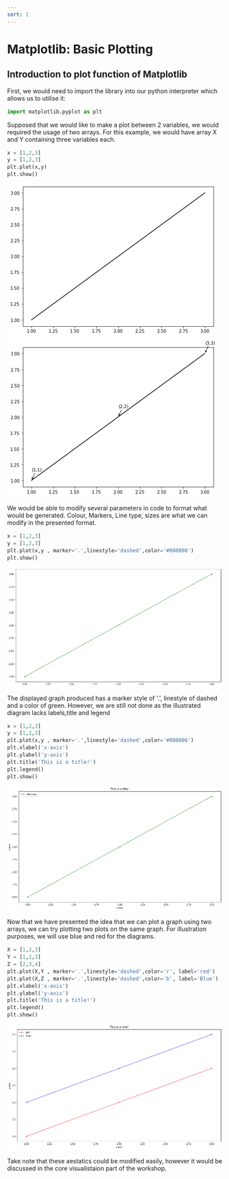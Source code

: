 ```yaml
---
sort: 1
---
```


# Matplotlib: Basic Plotting
## Introduction to plot function of Matplotlib

First, we would need to import the library into our python interpreter which allows us to utilise it:

```python
import matplotlib.pyplot as plt
```
Supposed that we would like to make a plot between 2 variables, we would required the usage of two arrays. For this example, we would have array X and Y containing three variables each. 
```python
x = [1,2,3]
y = [1,2,3]
plt.plot(x,y)
plt.show()
```
![WorkshopImage 1](https://raw.githubusercontent.com/darren1998s/darren1998s.github.io/main/assets/images/tfi/basics%20plt/WorkshopImage1.png)
![WorkshopImage 1 part 2](https://raw.githubusercontent.com/darren1998s/darren1998s.github.io/main/assets/images/tfi/basics%20plt/WorkshopImage1part2.png)

We would be able to modify several parameters in code to format what would be generated. 
Colour, Markers, Line type, sizes are what we can modify in the presented format.
```python
x = [1,2,3]
y = [1,2,3]
plt.plot(x,y , marker='.',linestyle='dashed',color='#008000')
plt.show()
```
![WorkshopImage 2](https://raw.githubusercontent.com/darren1998s/darren1998s.github.io/main/assets/images/tfi/basics%20plt/WorkshopImage2.png)


The displayed graph produced has a marker style of '.', linestyle of dashed and a color of green. However, we are still not done as the illustrated diagram lacks labels,title and legend 
```python
x = [1,2,3]
y = [1,2,3]
plt.plot(x,y , marker='.',linestyle='dashed',color='#008000')
plt.xlabel('x-axis')
plt.ylabel('y-axis')
plt.title('This is a title!')
plt.legend()
plt.show()
```
![WorkshopImage 3](https://raw.githubusercontent.com/darren1998s/darren1998s.github.io/main/assets/images/tfi/basics%20plt/WorkshopImage3.png)

Now that we have presented the idea that we can plot a graph using two arrays, we can try plotting two plots on the same graph. For illustration purposes, we will use blue and red for the diagrams. 
```python
X = [1,2,3]
Y = [1,2,3]
Z = [2,3,4]
plt.plot(X,Y , marker='.',linestyle='dashed',color='r', label='red')
plt.plot(X,Z , marker='.',linestyle='dashed',color='b', label='Blue')
plt.xlabel('x-axis')
plt.ylabel('y-axis')
plt.title('This is a title!')
plt.legend()
plt.show()
```
![WorkshopImage 4](https://raw.githubusercontent.com/darren1998s/darren1998s.github.io/main/assets/images/tfi/basics%20plt/WorkshopImage4.png)


Take note that these aestatics could be modified easily, however it would be discussed in the core visualistaion part of the workshop.
